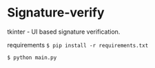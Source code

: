 # Signature-verify
tkinter - UI based signature verification.

requirements
```$ pip install -r requirements.txt```

```$ python main.py```
